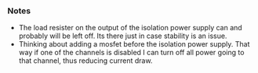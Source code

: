 ### Notes
 * The load resister on the output of the isolation power supply can and probably will be left off. Its there just in case stability is an issue.
 * Thinking about adding a mosfet before the isolation power supply. That way if one of the channels is disabled I can turn off all power going to that channel, thus reducing current draw.
